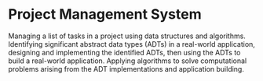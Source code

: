 # Project Management System
Managing a list of tasks in a project using data structures and algorithms. Identifying significant abstract data types (ADTs) in a real-world application, designing and implementing the identified ADTs, then using the ADTs to build a real-world application. Applying algorithms to solve computational problems arising from the ADT implementations and application building.
